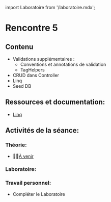 import Laboratoire from '/laboratoire.mdx';

# Rencontre 5

## Contenu
- Validations supplémentaires :
  - Conventions et annotations de validation 
  - TagHelpers 
- CRUD dans Controller
- Linq 
- Seed DB 

## Ressources et documentation: 
- [Linq](https://docs.microsoft.com/en-us/dotnet/csharp/programming-guide/concepts/linq/)

## Activités de la séance: 
### Théorie:  
- 🔗🚧[À venir](BRISE)

### Laboratoire: 
<Laboratoire nom="10XX-S03_1_Lab1"/>

### Travail personnel: 
- Compléter le Laboratoire
